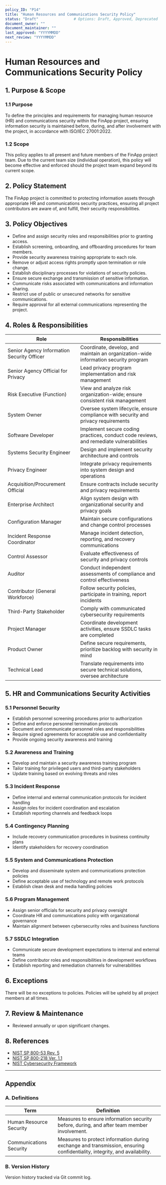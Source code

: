 ```yaml
---
policy_ID: "P14"
title: "Human Resources and Communications Security Policy"
status: "Draft"                # Options: Draft, Approved, Deprecated
document_owner: ""
document_maintainer: ""
last_approved: "YYYYMMDD"
next_review: "YYYYMMDD"
---
```

# Human Resources and Communications Security Policy

## 1. Purpose & Scope

### 1.1 Purpose
To define the principles and requirements for managing human resource (HR) and communications security within the FinApp project, ensuring information security is maintained before, during, and after involvement with the project, in accordance with ISO/IEC 27001:2022.

### 1.2 Scope
This policy applies to all present and future members of the FinApp project team. Due to the current team size (individual operation), this policy will become effective and enforced should the project team expand beyond its current scope.

## 2. Policy Statement
The FinApp project is committed to protecting information assets through appropriate HR and communications security practices, ensuring all project contributors are aware of, and fulfill, their security responsibilities.

## 3. Policy Objectives
- Define and assign security roles and responsibilities prior to granting access.
- Establish screening, onboarding, and offboarding procedures for team members.
- Provide security awareness training appropriate to each role.
- Remove or adjust access rights promptly upon termination or role change.
- Establish disciplinary processes for violations of security policies.
- Ensure secure exchange and transmission of sensitive information.
- Communicate risks associated with communications and information sharing.
- Restrict use of public or unsecured networks for sensitive communications.
- Require approval for all external communications representing the project.

## 4. Roles & Responsibilities

| Role                              | Responsibilities                                                                                      |
|-----------------------------------|--------------------------------------------------------------------------------------------------------|
| Senior Agency Information Security Officer | Coordinate, develop, and maintain an organization-wide information security program |
| Senior Agency Official for Privacy | Lead privacy program implementation and risk management |
| Risk Executive (Function) | View and analyze risk organization-wide; ensure consistent risk management |
| System Owner | Oversee system lifecycle, ensure compliance with security and privacy requirements |
| Software Developer | Implement secure coding practices, conduct code reviews, and remediate vulnerabilities |
| Systems Security Engineer | Design and implement security architecture and controls |
| Privacy Engineer | Integrate privacy requirements into system design and operations |
| Acquisition/Procurement Official | Ensure contracts include security and privacy requirements |
| Enterprise Architect | Align system design with organizational security and privacy goals |
| Configuration Manager | Maintain secure configurations and change control processes |
| Incident Response Coordinator | Manage incident detection, reporting, and recovery communications |
| Control Assessor | Evaluate effectiveness of security and privacy controls |
| Auditor | Conduct independent assessments of compliance and control effectiveness |
| Contributor (General Workforce) | Follow security policies, participate in training, report incidents |
| Third-Party Stakeholder | Comply with communicated cybersecurity requirements |
| Project Manager | Coordinate development activities, ensure SSDLC tasks are completed |
| Product Owner | Define secure requirements, prioritize backlog with security in mind |
| Technical Lead | Translate requirements into secure technical solutions, oversee architecture |


## 5. HR and Communications Security Activities

### 5.1 Personnel Security
  - Establish personnel screening procedures prior to authorization 
  - Define and enforce personnel termination protocols 
  - Document and communicate personnel roles and responsibilities 
  - Require signed agreements for acceptable use and confidentiality 
  - Provide ongoing security awareness and training 

### 5.2 Awareness and Training
  - Develop and maintain a security awareness training program 
  - Tailor training for privileged users and third-party stakeholders 
  - Update training based on evolving threats and roles 

### 5.3 Incident Response
  - Define internal and external communication protocols for incident handling 
  - Assign roles for incident coordination and escalation 
  - Establish reporting channels and feedback loops 

### 5.4 Contingency Planning
  - Include recovery communication procedures in business continuity plans 
  - Identify stakeholders for recovery coordination 

### 5.5 System and Communications Protection
  - Develop and disseminate system and communications protection policies 
  - Define acceptable use of technology and remote work protocols 
  - Establish clean desk and media handling policies 

### 5.6 Program Management
  - Assign senior officials for security and privacy oversight 
  - Coordinate HR and communications policy with organizational governance 
  - Maintain alignment between cybersecurity roles and business functions 

### 5.7 SSDLC Integration
  - Communicate secure development expectations to internal and external teams 
  - Define contributor roles and responsibilities in development workflows 
  - Establish reporting and remediation channels for vulnerabilities 

## 6. Exceptions
There will be no exceptions to policies. Policies will be upheld by all project members at all times.

## 7. Review & Maintenance
* Reviewed annually or upon significant changes.

## 8. References
- [NIST SP 800-53 Rev. 5](https://csrc.nist.gov/publications/detail/sp/800-53/rev-5/final)
- [NIST SP 800-218 Ver. 1.1](https://csrc.nist.gov/publications/detail/sp/800-218/final)
- [NIST Cybersecurity Framework](https://www.nist.gov/cyberframework)

---

## Appendix

### A. Definitions
| Term | Definition |
|------|------------|
| Human Resource Security | Measures to ensure information security before, during, and after team member involvement. |
| Communications Security | Measures to protect information during exchange and transmission, ensuring confidentiality, integrity, and availability. |

### B. Version History
Version history tracked via Git commit log.

